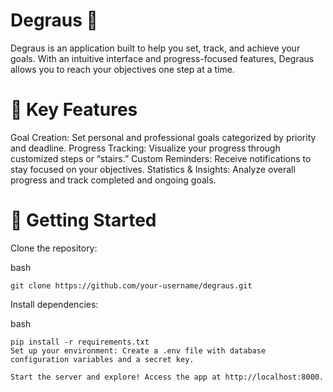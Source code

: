 # Degraus 🚀
Degraus is an application built to help you set, track, and achieve your goals. With an intuitive interface and progress-focused features, Degraus allows you to reach your objectives one step at a time.

# 🔑 Key Features
Goal Creation: Set personal and professional goals categorized by priority and deadline.
Progress Tracking: Visualize your progress through customized steps or “stairs.”
Custom Reminders: Receive notifications to stay focused on your objectives.
Statistics & Insights: Analyze overall progress and track completed and ongoing goals.
# 🚀 Getting Started
Clone the repository:

bash
```
git clone https://github.com/your-username/degraus.git
```

Install dependencies:

bash
```
pip install -r requirements.txt
Set up your environment: Create a .env file with database configuration variables and a secret key.

Start the server and explore! Access the app at http://localhost:8000.

